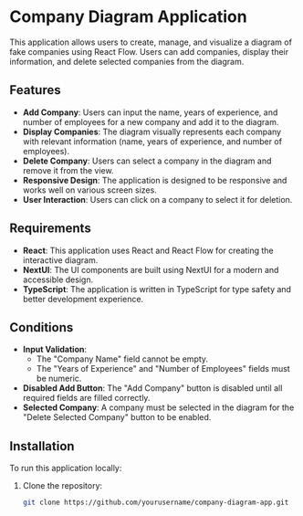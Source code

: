 # Company Diagram Application

This application allows users to create, manage, and visualize a diagram of fake companies using React Flow. Users can add companies, display their information, and delete selected companies from the diagram.

## Features

- **Add Company**: Users can input the name, years of experience, and number of employees for a new company and add it to the diagram.
- **Display Companies**: The diagram visually represents each company with relevant information (name, years of experience, and number of employees).
- **Delete Company**: Users can select a company in the diagram and remove it from the view.
- **Responsive Design**: The application is designed to be responsive and works well on various screen sizes.
- **User Interaction**: Users can click on a company to select it for deletion.

## Requirements

- **React**: This application uses React and React Flow for creating the interactive diagram.
- **NextUI**: The UI components are built using NextUI for a modern and accessible design.
- **TypeScript**: The application is written in TypeScript for type safety and better development experience.

## Conditions

- **Input Validation**:
    - The "Company Name" field cannot be empty.
    - The "Years of Experience" and "Number of Employees" fields must be numeric.
- **Disabled Add Button**: The "Add Company" button is disabled until all required fields are filled correctly.
- **Selected Company**: A company must be selected in the diagram for the "Delete Selected Company" button to be enabled.

## Installation

To run this application locally:

1. Clone the repository:
   ```bash
   git clone https://github.com/yourusername/company-diagram-app.git
